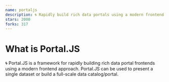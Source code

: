 ```yaml
---
name: portaljs
description: 🌀 Rapidly build rich data portals using a modern frontend framework.
stars: 2000
forks: 317
---
```


# What is Portal.JS

🌀 Portal.JS is a framework for rapidly building rich data portal frontends using a modern frontend approach. Portal.JS can be used to present a single dataset or build a full-scale data catalog/portal.
